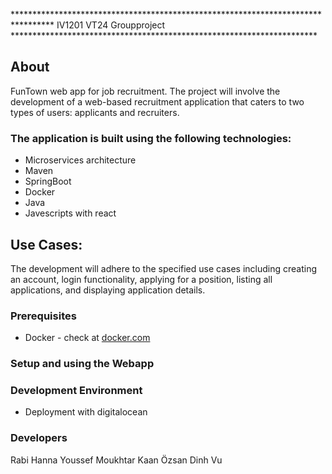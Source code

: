 ********************************************************************************* IV1201 VT24 Groupproject **********************************************************************

## About
FunTown web app for job recruitment. The project will involve the development of a web-based recruitment application that caters to two types of users: applicants and recruiters. 

### The application is built using the following technologies:
* Microservices architecture
* Maven
* SpringBoot
* Docker
* Java
* Javescripts with react

## Use Cases:
The development will adhere to the specified use cases including creating an account, login functionality, applying for a position, listing all applications, and displaying application details.

### Prerequisites
* Docker - check at [docker.com](https://www.docker.com/)

### Setup and using the Webapp


### Development Environment
* Deployment with digitalocean

### Developers
Rabi Hanna
Youssef Moukhtar
Kaan Özsan
Dinh Vu
